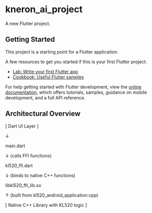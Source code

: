 # kneron_ai_project

A new Flutter project.

## Getting Started

This project is a starting point for a Flutter application.

A few resources to get you started if this is your first Flutter project:

- [Lab: Write your first Flutter app](https://docs.flutter.dev/get-started/codelab)
- [Cookbook: Useful Flutter samples](https://docs.flutter.dev/cookbook)

For help getting started with Flutter development, view the
[online documentation](https://docs.flutter.dev/), which offers tutorials,
samples, guidance on mobile development, and a full API reference.

## Architectural Overview

[ Dart UI Layer ]

   ↓

main.dart 

   ↓ (calls FFI functions)

kl520_ffi.dart  

   ↓ (binds to native C++ functions)

libkl520_ffi_lib.so 

   ↑ (built from kl520_android_application.cpp)

[ Native C++ Library with KL520 logic ]
